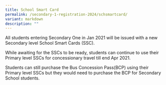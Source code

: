 ```yaml
---
title: School Smart Card
permalink: /secondary-1-registration-2024/schsmartcard/
variant: markdown
description: ""
---
```

All students entering Secondary One in Jan 2021 will be issued with a new Secondary level School Smart Cards (SSC).

While awaiting for the SSCs to be ready, students can continue to use their Primary level SSCs for concessionary travel till end Apr 2021.

Students can still purchase the Bus Concession Pass(BCP) using their Primary level SSCs but they would need to purchase the BCP for Secondary School students.
